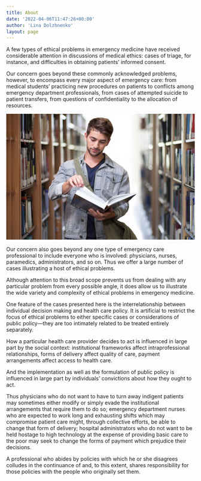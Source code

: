 ```yaml
---
title: About
date: '2022-04-06T11:47:26+00:00'
author: 'Lina Dolzhnenko'
layout: page
---
```


A few types of ethical problems in emergency medicine have received considerable attention in discussions of medical ethics: cases of triage, for instance, and difficulties in obtaining patients’ informed consent.

Our concern goes beyond these commonly acknowledged problems, however, to encompass every major aspect of emergency care: from medical students’ practicing new procedures on patients to conflicts among emergency department professionals, from cases of attempted suicide to patient transfers, from questions of confidentiality to the allocation of resources.

![About](/images/About_Bunar.jpg)

Our concern also goes beyond any one type of emergency care professional to include everyone who is involved: physicians, nurses, paramedics, administrators, and so on. Thus we offer a large number of cases illustrating a host of ethical problems.

Although attention to this broad scope prevents us from dealing with any particular problem from every possible angle, it does allow us to illustrate the wide variety and complexity of ethical problems in emergency medicine.

One feature of the cases presented here is the interrelationship between individual decision making and health care policy. It is artificial to restrict the focus of ethical problems to either specific cases or considerations of public policy—they are too inti­mately related to be treated entirely separately.

How a particular health care provider decides to act is influenced in large part by the social context: institutional frameworks affect intraprofessional relationships, forms of delivery affect quality of care, payment arrangements affect access to health care.

And the implementation as well as the formulation of public policy is influenced in large part by individuals’ convictions about how they ought to act.

Thus physicians who do not want to have to turn away indigent patients may sometimes either modify or simply evade the institutional arrangements that require them to do so; emergency department nurses who are expected to work long and exhausting shifts which may compromise patient care might, through collective efforts, be able to change that form of delivery; hospital administrators who do not want to be held hostage to high technology at the expense of providing basic care to the poor may seek to change the forms of payment which prejudice their decisions.

A professional who abides by policies with which he or she disagrees colludes in the continuance of and, to this extent, shares responsibility for those policies with the people who originally set them.
